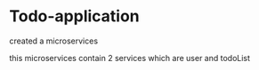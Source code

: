 # Todo-application
created a microservices
<p>this microservices contain 2 services which are user and todoList<p>